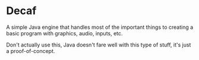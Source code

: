 # Decaf
A simple Java engine that handles most of the important things to creating a basic program with graphics, audio, inputs, etc.

Don't actually use this, Java doesn't fare well with this type of stuff, it's just a proof-of-concept.
